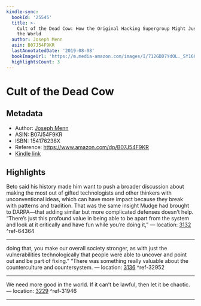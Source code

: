 ```yaml
---
kindle-sync:
  bookId: '25545'
  title: >-
    Cult of the Dead Cow: How the Original Hacking Supergroup Might Just Save
    the World
  author: Joseph Menn
  asin: B07J54F9KR
  lastAnnotatedDate: '2019-08-08'
  bookImageUrl: 'https://m.media-amazon.com/images/I/712GDD7YdOL._SY160.jpg'
  highlightsCount: 3
---
```

# Cult of the Dead Cow
## Metadata
* Author: [Joseph Menn](https://www.amazon.com/Joseph-Menn/e/B001HD1MF6/ref=dp_byline_cont_ebooks_1)
* ASIN: B07J54F9KR
* ISBN: 154176238X
* Reference: https://www.amazon.com/dp/B07J54F9KR
* [Kindle link](kindle://book?action=open&asin=B07J54F9KR)

## Highlights
Beto said his history made him want to push a broader discussion about making the most out of gifted technologists and other thinkers with unconventional ideas, which can have more impact because they break with patterns and tradition. That was the same insight Mudge had brought to DARPA—that adding similar but more complicated defenses doesn’t help. “There’s just this profound value in being able to be apart from the system and look at it critically and have fun while you’re doing it,” — location: [3132](kindle://book?action=open&asin=B07J54F9KR&location=3132) ^ref-64364

---
doing that, you make our overall society stronger, as with just the vulnerabilities technologically that people were able to uncover and point out and be part of fixing.” “There was something really valuable about the counterculture and countersystem. — location: [3136](kindle://book?action=open&asin=B07J54F9KR&location=3136) ^ref-32952

---
We need more good in the world. If it can’t be lawful, then let it be chaotic. — location: [3229](kindle://book?action=open&asin=B07J54F9KR&location=3229) ^ref-31946

---
